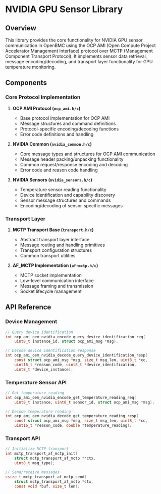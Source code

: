 # NVIDIA GPU Sensor Library

## Overview
This library provides the core functionality for NVIDIA GPU sensor communication in OpenBMC using the OCP AMI (Open Compute Project Accelerator Management Interface) protocol over MCTP (Management Component Transport Protocol). It implements sensor data retrieval, message encoding/decoding, and transport layer functionality for GPU temperature monitoring.

## Components

### Core Protocol Implementation
1. **OCP AMI Protocol (`ocp_ami.h/c`)**
   - Base protocol implementation for OCP AMI
   - Message structures and command definitions
   - Protocol-specific encoding/decoding functions
   - Error code definitions and handling

2. **NVIDIA Common (`nvidia_common.h/c`)**
   - Core message types and structures for OCP AMI communication
   - Message header packing/unpacking functionality
   - Common request/response encoding and decoding
   - Error code and reason code handling

3. **NVIDIA Sensors (`nvidia_sensors.h/c`)**
   - Temperature sensor reading functionality
   - Device identification and capability discovery
   - Sensor message structures and commands
   - Encoding/decoding of sensor-specific messages

### Transport Layer
1. **MCTP Transport Base (`transport.h/c`)**
   - Abstract transport layer interface
   - Message routing and handling primitives
   - Transport configuration structures
   - Common transport utilities

2. **AF_MCTP Implementation (`af-mctp.h/c`)**
   - MCTP socket implementation
   - Low-level communication interface
   - Message framing and transmission
   - Socket lifecycle management

## API Reference

### Device Management
```c
// Query device identification
int ocp_ami_oem_nvidia_encode_query_device_identification_req(
    uint8_t instance_id, struct ocp_ami_msg *msg);

// Decode device identification response
int ocp_ami_oem_nvidia_decode_query_device_identification_resp(
    const struct ocp_ami_msg *msg, size_t msg_len, uint8_t *cc,
    uint16_t *reason_code, uint8_t *device_identification,
    uint8_t *device_instance);
```

### Temperature Sensor API
```c
// Get temperature reading
int ocp_ami_oem_nvidia_encode_get_temperature_reading_req(
    uint8_t instance, uint8_t sensor_id, struct ocp_ami_msg *msg);

// Decode temperature reading
int ocp_ami_oem_nvidia_decode_get_temperature_reading_resp(
    const struct ocp_ami_msg *msg, size_t msg_len, uint8_t *cc,
    uint16_t *reason_code, double *temperature_reading);
```

### Transport API
```c
// Initialize MCTP transport
int mctp_transport_af_mctp_init(
    struct mctp_transport_af_mctp **ctx,
    uint8_t msg_type);

// Send/receive messages
ssize_t mctp_transport_af_mctp_send(
    struct mctp_transport_af_mctp *ctx,
    const void *buf, size_t len);
```